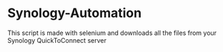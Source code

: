 # Synology-Automation
This script is made with selenium and downloads all the files from your Synology QuickToConnect server
